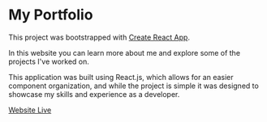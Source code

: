 # My Portfolio

This project was bootstrapped with [Create React App](https://github.com/facebook/create-react-app).

In this website you can learn more about me and explore some of the projects I've worked on.

This application was built using React.js, which allows for an easier component organization, and while the project is simple it was designed to showcase my skills and experience as a developer.

[Website Live](https://ivandiaswr.github.io/ivan-dias-portfolio/)

